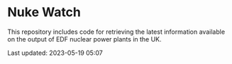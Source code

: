 # Nuke Watch

This repository includes code for retrieving the latest information available on the output of EDF nuclear power plants in the UK.

Last updated: 2023-05-19 05:07